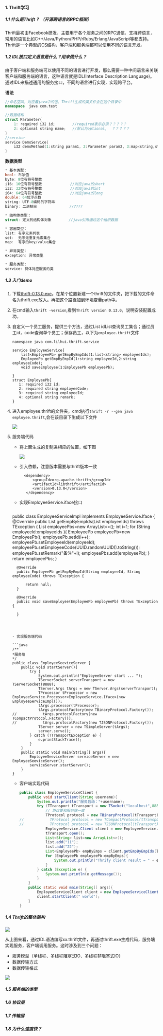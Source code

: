 

#### 1. Thrift学习

##### 1.1 什么是Thrift？   （开源跨语言的RPC框架）
  Thrift最初由Facebook研发，主要用于各个服务之间的RPC通信，支持跨语言，常用的语言比如C++/Java/Python/PHP/rRuby/Erlang/JavaScript等都支持。Thrift是一个典型的CS结构，客户端和服务端都可以使用不同的语言开发。

##### 1.2 IDL接口定义语言是什么？用来做什么？
  由于客户端和服务端可以使用不同的语言进行开发，那么需要一种中间语言来关联客户端和服务端的语言，这种语言就是IDL(Interface Description Language)。通过IDL来描述通用的服务接口，不同的语言进行实现，实现跨平台。

**语法**

```cpp
//命名空间，对应着java中的包，Thrift生成的类文件会在这个目录中
namespace  java com.test 

//数据结构
struct Parameter{
    1: required i32 id;        //required表示必须？？？？？
    2: optional string name;   //默认为optional,  ？？？？？
}
//service
service DemoService{
    i32 demoMethod(1:string param1, 2:Parameter param2, 3:map<string,string> param3);
}
```

**数据类型**

```cpp
* 基本类型：
bool: 布尔值
byte: 8位有符号整数
i16: 16位有符号整数             //对应java的short
i32: 32位有符号整数             //对应java的int 
i64: 64位有符号整数             //对应java的long
double: 64位浮点数
string: UTF-8编码的字符串
binary: 二进制串               //????

* 结构体类型：
struct: 定义的结构体对象        //java引用通过这个组织数据

* 容器类型：
list: 有序元素列表
set:  无序无重复元素集合
map:  有序的key/value集合

* 异常类型：
exception: 异常类型

* 服务类型：
service: 具体对应服务的类
```

##### 1.3 入门demo

1. 下载[thrift-0.13.0.exe](http://mirror.bit.edu.cn/apache/thrift/)，在某个位置新建一个thrift的文件夹，把下载的文件命名为thrift.exe放入。再把这个路径加到环境变量path中。

2. 在cmd输入`thrift -version`,看到`Thrift version 0.13.0`，说明安装配置成功。

3. 自定义一个员工服务，提供三个方法，通过List<String> idList查询员工集合；通过员工id，code查询单个员工；保存员工，以下为`employee.thrift`文件

   ```
   namespace java com.lilhui.thrift.service
   
   service EmployeeService{
       list<EmployeePb> getEmpByEmpIds(1:list<string> employeeIds);
       EmployeePb getEmpByEmpId(1:string employeeId,2:string employeeCode);
       void saveEmployee(1:EmployeePb employeePb);
   
   }
   struct EmployeePb{
      1: required i32 id;
      2: required string employeeCode;
      3: required string employeeId;
      4: optional string remark;
   }
   ```

4. 进入employee.thrift的文件夹，cmd执行`thrift -r --gen java employee.thrift`,会在该目录下生成以下文件

    ![](E:\笔记\1.Thrift-20200107.assets\Meixin20200107145645.png)

5. 服务端代码

   - 将上面生成的复制进相应的位置，如下图

     ![](E:\笔记\1.Thrift-20200107.assets\Meixin20200114174123.png)

   - 引入依赖，注意版本需要与thrift版本一致

     ```
       <dependency>
           <groupId>org.apache.thrift</groupId>
           <artifactId>libthrift</artifactId>
           <version>0.13.0</version>       
        </dependency>
     ```

   - 实现EmployeeService.iface接口

     ```java
    public class EmployeeServiceImpl implements EmployeeService.Iface {
         @Override
      public List<EmployeePb> getEmpByEmpIds(List<String> employeeIds) throws TException {
             List<EmployeePb> employeePbs=new ArrayList<>();
          int i=1;
             for (String employeeId:employeeIds ){
                 EmployeePb employeePb=new EmployeePb();
                 employeePb.setId(i++);
                 employeePb.setEmployeeId(employeeId);
                 employeePb.setEmployeeCode(UUID.randomUUID().toString());
                 employeePb.setRemark("备注"+i);
                 employeePbs.add(employeePb);
             }
             return employeePbs;
         }
     
         @Override
         public EmployeePb getEmpByEmpId(String employeeId, String employeeCode) throws TException {
     
             return null;
         }
     
         @Override
         public void saveEmployee(EmployeePb employeePb) throws TException {
     
         }
     
     ```
   
     
   
   - 实现服务端代码
   
     ```java
     /**
     *服务端
     */
     public class EmployeeSeeviceServer {
         public void startServer(){
             try {
                 System.out.println("EmployeeServer start ... ");
                 TServerSocket serverTransport = new TServerSocket(8888);
                 TServer.Args tArgs = new TServer.Args(serverTransport);
                 TProcessor tProcessor = new EmployeeService.Processor<EmployeeService.Iface>(new EmployeeServiceImpl());
                 tArgs.processor(tProcessor);
                 tArgs.protocolFactory(new TBinaryProtocol.Factory());
     //            tArgs.protocolFactory(new TCompactProtocol.Factory());
     //            tArgs.protocolFactory(new TJSONProtocol.Factory());
                 TServer server = new TSimpleServer(tArgs);
                 server.serve();
             } catch (TTransportException e) {
                 e.printStackTrace();
             }
         }
         public static void main(String[] args){
             EmployeeSeeviceServer serviceServer = new EmployeeSeeviceServer();
             serviceServer.startServer();
         }
     }
     
     ```
   
   - 客户端实现代码
   
     ```java 
     public class EmployeeServiceClient {
         public void startClient(String username){
             System.out.println("服务启动："+username);
             try (TTransport tTransport = new TSocket("localhost",8888,30000)){
                 // 协议要和服务端一致
                 TProtocol protocol = new TBinaryProtocol(tTransport);
     //            TProtocol protocol = new TCompactProtocol(tTransport);
     //            TProtocol protocol = new TJSONProtocol(tTransport);
                 EmployeeService.Client client = new EmployeeService.Client(protocol);
                 tTransport.open();
                 List<String> list=new ArrayList<>();
                 list.add("11");
                 list.add("22");
                 List<EmployeePb> empByEmps = client.getEmpByEmpIds(list);
                 for (EmployeePb employeePb:empByEmps){
                     System.out.println("Thrify client result = " + employeePb.toString());
                 }
             } catch (Exception e) {
                 System.out.println(e.getMessage());
             }
         }
         public static void main(String[] args){
             EmployeeServiceClient client = new EmployeeServiceClient();
             client.startClient(" world");
         }
     }
     ```
     
     


##### 1.4 Thrift的整体架构

![](E:\笔记\1.Thrift-20200107.assets\Meixin20200115164036-1579078009884.png)

从上图来看，通过IDL语法编写xx.thrift文件，再通过thrift.exe生成代码，服务端实现服务，客户端调用服务。这时涉及到三个问题：

- 服务模型（单线程、多线程阻塞式IO、多线程非阻塞式IO）
- 数据传输方式
- 数据传输格式

![](E:\笔记\1.Thrift-20200107.assets\thrift数据传递图.jpg)

##### 1.5 服务端的类型



##### 1.6 协议层


##### 1.7 传输层



##### 1.8 为什么速度快？



